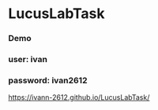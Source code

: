 # LucusLabTask

### Demo 
 ### user: ivan 
 
 ### password: ivan2612
 
 https://ivann-2612.github.io/LucusLabTask/
